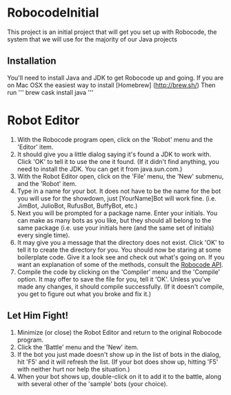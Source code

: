 # RobocodeInitial
This project is an initial project that will get you set up with Robocode, the system that we will use for the majority of our Java projects

## Installation 
You'll need to install Java and JDK to get Robocode up and going. If you are on Mac OSX the easiest way to install [Homebrew] (http://brew.sh/) Then run 
'''
brew cask install java 
'''


# Robot Editor
1. With the Robocode program open, click on the 'Robot' menu and the 'Editor' item.
2. It should give you a little dialog saying it's found a JDK to work with. Click 'OK' to tell it to use the one it found. (If it didn't find anything, you need to install the JDK. You can get it from java.sun.com.)
3. With the Robot Editor open, click on the 'File' menu, the 'New' submenu, and the 'Robot' item.
4. Type in a name for your bot. It does not have to be the name for the bot you will use for the showdown, just [YourName]Bot will work fine. (i.e. JimBot, JulioBot, RufusBot, BuffyBot, etc.)
5. Next you will be prompted for a package name. Enter your initials. You can make as many bots as you like, but they should all belong to the same package (i.e. use your initials here (and the same set of initials) every single time).
6. It may give you a message that the directory does not exist. Click 'OK' to tell it to create the directory for you. You should now be staring at some boilerplate code. Give it a look see and check out what's going on. If you want an explanation of some of the methods, consult the [Robocode API](http://mark.random-article.com/robocode/javadoc/index.html).
7. Compile the code by clicking on the 'Compiler' menu and the 'Compile' option. It may offer to save the file for you, tell it 'OK'. Unless you've made any changes, it should compile successfully. (If it doesn't compile, you get to figure out what you broke and fix it.)

## Let Him Fight!

1. Minimize (or close) the Robot Editor and return to the original Robocode program.
2. Click the 'Battle' menu and the 'New' item.
3. If the bot you just made doesn't show up in the list of bots in the dialog, hit 'F5' and it will refresh the list. (If your bot does show up, hitting 'F5' with neither hurt nor help the situation.)
4. When your bot shows up, double-click on it to add it to the battle, along with several other of the 'sample' bots (your choice).
